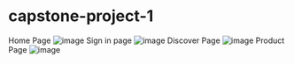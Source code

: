 # capstone-project-1
Home Page
![image](https://github.com/neetu-prasad/capstone-project-1/assets/130685438/e5f4665d-c47c-4426-b792-f1f5c66b31eb)
Sign in page
![image](https://github.com/neetu-prasad/capstone-project-1/assets/130685438/d9dfdf71-d18c-48e0-8f83-9daedffc0b96)
Discover Page
![image](https://github.com/neetu-prasad/capstone-project-1/assets/130685438/95f53897-1e64-4643-aa77-4bce7ed2a726)
Product Page
![image](https://github.com/neetu-prasad/capstone-project-1/assets/130685438/8c0e0ac1-6dd3-49f9-8c28-b77d8378ba72)
